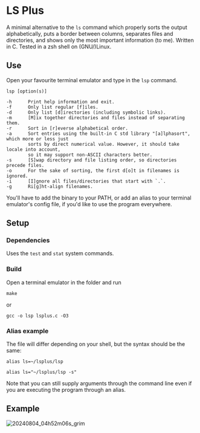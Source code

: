 # LS Plus

A minimal alternative to the `ls` command which properly sorts the output alphabetically, puts a border between columns, separates files and directories, and shows only the most important information (to me). Written in C. Tested in a zsh shell on (GNU/)Linux.

## Use
Open your favourite terminal emulator and type in the `lsp` command.
```
lsp [option(s)]

-h      Print help information and exit.
-f		Only list regular [f]iles.
-d		Only list [d]irectories (including symbolic links).
-m		[M]ix together directories and files instead of separating them.
-r      Sort in [r]everse alphabetical order.
-a      Sort entries using the built-in C std library "[a]lphasort", which more or less just
		sorts by direct numerical value. However, it should take locale into account,
		so it may support non-ASCII characters better.
-s      [S]wap directory and file listing order, so directories precede files.
-o		For the sake of sorting, the first d[o]t in filenames is ignored.
-i		[I]gnore all files/directories that start with `.`.
-g		Ri[g]ht-align filenames.
```

You'll have to add the binary to your PATH,
or add an alias to your terminal emulator's config file,
if you'd like to use the program everywhere.

## Setup
### Dependencies

Uses the `test` and `stat` system commands.

### Build

Open a terminal emulator in the folder and run
```
make
```
or
```
gcc -o lsp lsplus.c -O3
```

### Alias example
The file will differ depending on your shell, but the syntax should be the same:
```
alias ls=~/lsplus/lsp
```
```
alias ls="~/lsplus/lsp -s"
```
Note that you can still supply arguments through the command line even if you
are executing the program through an alias.
## Example

![20240804_04h52m06s_grim](https://github.com/user-attachments/assets/813af2ed-330c-4ee4-a630-91ced341e22b)
